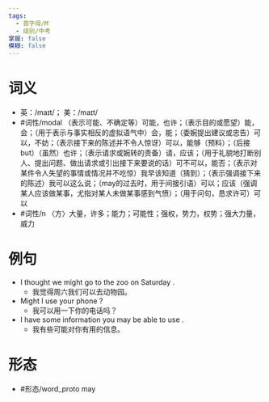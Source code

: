 ```yaml
---
tags:
  - 首字母/M
  - 级别/中考
掌握: false
模糊: false
---
```

# 词义
- 英：/maɪt/； 美：/maɪt/
- #词性/modal （表示可能、不确定等）可能，也许；（表示目的或愿望）能，会；（用于表示与事实相反的虚拟语气中）会，能；（委婉提出建议或忠告）可以，不妨；（表示接下来的陈述并不令人惊讶）可以，能够（预料）；（后接but）（虽然）也许；（表示请求或婉转的责备）请，应该；（用于礼貌地打断别人、提出问题、做出请求或引出接下来要说的话）可不可以，能否；（表示对某件令人失望的事情或情况并不吃惊）我早该知道（猜到）；（表示强调接下来的陈述）我可以这么说；（may的过去时，用于间接引语）可以；应该（强调某人应该做某事，尤指对某人未做某事感到气愤）；（用于问句，恳求许可）可以
- #词性/n  〈方〉大量，许多；能力；可能性；强权，势力，权势；强大力量，威力
# 例句
- I thought we might go to the zoo on Saturday .
	- 我觉得周六我们可以去动物园。
- Might I use your phone ?
	- 我可以用一下你的电话吗？
- I have some information you may be able to use .
	- 我有些可能对你有用的信息。
# 形态
- #形态/word_proto may
